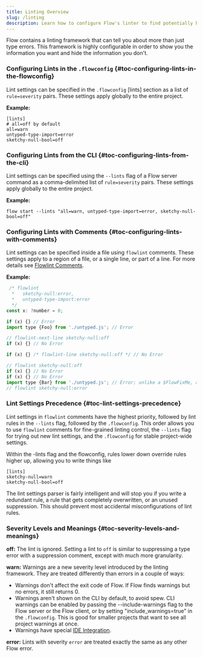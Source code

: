 ```yaml
---
title: Linting Overview
slug: /linting
description: Learn how to configure Flow's linter to find potentially harmful code.
---
```


Flow contains a linting framework that can tell you about more than just type errors. This framework is highly configurable in order to show you the information you want and hide the information you don't.

### Configuring Lints in the `.flowconfig` {#toc-configuring-lints-in-the-flowconfig}

Lint settings can be specified in the `.flowconfig` [lints] section as a list of `rule=severity` pairs. These settings apply globally to the entire project.

**Example:**
```
[lints]
# all=off by default
all=warn
untyped-type-import=error
sketchy-null-bool=off
```

### Configuring Lints from the CLI {#toc-configuring-lints-from-the-cli}

Lint settings can be specified using the `--lints` flag of a Flow server command as a comma-delimited list of `rule=severity` pairs. These settings apply globally to the entire project.

**Example:**
```
flow start --lints "all=warn, untyped-type-import=error, sketchy-null-bool=off"
```

### Configuring Lints with Comments {#toc-configuring-lints-with-comments}

Lint settings can be specified inside a file using `flowlint` comments. These
settings apply to a region of a file, or a single line, or part of a line. For
more details see [Flowlint Comments](./flowlint-comments).

**Example:**
```js
 /* flowlint
  *   sketchy-null:error,
  *   untyped-type-import:error
  */
const x: ?number = 0;

if (x) {} // Error
import type {Foo} from './untyped.js'; // Error

// flowlint-next-line sketchy-null:off
if (x) {} // No Error

if (x) {} /* flowlint-line sketchy-null:off */ // No Error

// flowlint sketchy-null:off
if (x) {} // No Error
if (x) {} // No Error
import type {Bar} from './untyped.js'; // Error; unlike a $FlowFixMe, a flowlint comment only suppresses one particular type of error.
// flowlint sketchy-null:error
```

### Lint Settings Precedence {#toc-lint-settings-precedence}

Lint settings in `flowlint` comments have the highest priority, followed by lint rules in the `--lints` flag, followed by the `.flowconfig`.
This order allows you to use `flowlint` comments for fine-grained linting control, the `--lints` flag for trying out new lint settings, and the `.flowconfig` for stable project-wide settings.

Within the -lints flag and the flowconfig, rules lower down override rules higher up, allowing you to write things like
```
[lints]
sketchy-null=warn
sketchy-null-bool=off
```

The lint settings parser is fairly intelligent and will stop you if you write a redundant rule, a rule that gets completely overwritten, or an unused suppression. This should prevent most accidental misconfigurations of lint rules.

### Severity Levels and Meanings {#toc-severity-levels-and-meanings}

**off:**
The lint is ignored. Setting a lint to `off` is similar to suppressing a type error with a suppression comment, except with much more granularity.

**warn:**
Warnings are a new severity level introduced by the linting framework. They are treated differently than errors in a couple of ways:
* Warnings don't affect the exit code of Flow. If Flow finds warnings but no errors, it still returns 0.
* Warnings aren't shown on the CLI by default, to avoid spew. CLI warnings can be
    enabled by passing the --include-warnings flag to the Flow server or the
    Flow client, or by setting "include_warnings=true" in the `.flowconfig`.
    This is good for smaller projects that want to see all project warnings at once.
* Warnings have special [IDE Integration](./ide-integration).

**error:**
Lints with severity `error` are treated exactly the same as any other Flow error.
